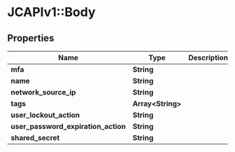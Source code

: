 # JCAPIv1::Body

## Properties
Name | Type | Description | Notes
------------ | ------------- | ------------- | -------------
**mfa** | **String** |  | [optional] 
**name** | **String** |  | 
**network_source_ip** | **String** |  | 
**tags** | **Array&lt;String&gt;** |  | [optional] 
**user_lockout_action** | **String** |  | [optional] 
**user_password_expiration_action** | **String** |  | [optional] 
**shared_secret** | **String** |  | 


